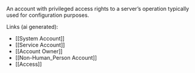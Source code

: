 An account with privileged access rights to a server’s operation typically used for configuration purposes.

Links (ai generated):
 - [[System Account]]
 - [[Service Account]]
 - [[Account Owner]]
 - [[Non-Human_Person Account]]
 - [[Access]]

